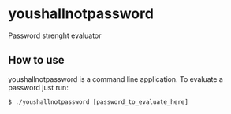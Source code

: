# youshallnotpassword
Password strenght evaluator

## How to use
youshallnotpassword is a command line application. To evaluate a password just run:

```shell
$ ./youshallnotpassword [password_to_evaluate_here]
```